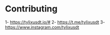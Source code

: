 # Contributing
1- https://tylixusdt.io/#
2- https://t.me/tylixusdt
3- https://www.instagram.com/tylixusdt

